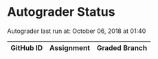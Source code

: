 # Autograder Status
Autograder last run at: October 06, 2018 at 01:40

| GitHub ID | Assignment | Graded Branch |
|-----------|------------|---------------|
